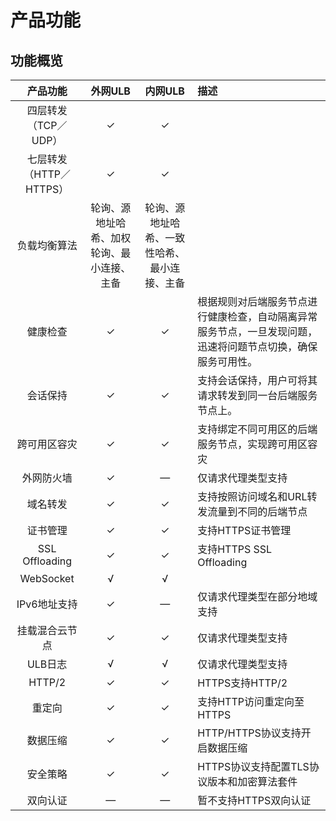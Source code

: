 # 产品功能



## 功能概览

|   产品功能   | 外网ULB | 内网ULB | 描述 |
| :-------: |:---:|:---: |:--- |
| 四层转发（TCP／UDP） | ✓ | ✓ |  |
| 七层转发（HTTP／HTTPS） | ✓ | ✓ |  |
| 负载均衡算法 | 轮询、源地址哈希、加权轮询、最小连接、主备 | 轮询、源地址哈希、一致性哈希、最小连接、主备 |  |
| 健康检查 | ✓ | ✓ | 根据规则对后端服务节点进行健康检查，自动隔离异常服务节点，一旦发现问题，迅速将问题节点切换，确保服务可用性。 |
| 会话保持 | ✓ | ✓ | 支持会话保持，用户可将其请求转发到同一台后端服务节点上。 |
| 跨可用区容灾 | ✓ | ✓ | 支持绑定不同可用区的后端服务节点，实现跨可用区容灾 |
| 外网防火墙 | ✓ | — | 仅请求代理类型支持 |
| 域名转发 | ✓ | ✓ | 支持按照访问域名和URL转发流量到不同的后端节点 |
| 证书管理 | ✓ | ✓ | 支持HTTPS证书管理 |
| SSL Offloading | ✓ | ✓ | 支持HTTPS SSL Offloading |
| WebSocket | √ | √|  |
| IPv6地址支持 | ✓ | — | 仅请求代理类型在部分地域支持 |
| 挂载混合云节点 | ✓ | ✓ | 仅请求代理类型支持 |
| ULB日志| √| √ | 仅请求代理类型支持 |
| HTTP/2 | ✓ | ✓ | HTTPS支持HTTP/2 |
| 重定向 | ✓ | ✓ | 支持HTTP访问重定向至HTTPS |
| 数据压缩 | ✓ | ✓ | HTTP/HTTPS协议支持开启数据压缩 |
| 安全策略 | ✓ | ✓ | HTTPS协议支持配置TLS协议版本和加密算法套件 |
| 双向认证 | — | — | 暂不支持HTTPS双向认证 |



